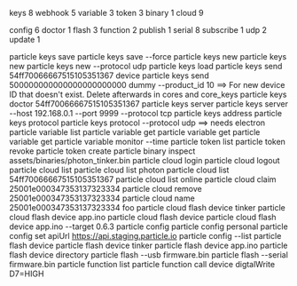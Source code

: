keys 8
webhook 5
variable 3
token 3
binary 1
cloud 9

config 6
doctor 1
flash 3
function 2
publish 1
serial 8
subscribe 1
udp 2
update 1


particle keys save <file>
particle keys save <file> --force
particle keys new
particle keys new <file>
particle keys new --protocol udp
particle keys load <file>
particle keys send 54ff70066667515105351367 device
particle keys send 500000000000000000000000 dummy --product_id 10
  ==> For new device ID that doesn't exist. Delete afterwards in cores and core_keys
particle keys doctor 54ff70066667515105351367
particle keys server
particle keys server --host 192.168.0.1 --port 9999 --protocol tcp
particle keys address
particle keys protocol
particle keys protocol --protocol udp
  ==> needs electron
particle variable list
particle variable get <device> <variable>
particle variable get <device>
particle variable get <variable>
particle variable monitor <device> <variable> --time
particle token list
particle token revoke
particle token create
particle binary inspect assets/binaries/photon_tinker.bin
particle cloud login
particle cloud logout
particle cloud list
particle cloud list photon
particle cloud list 54ff70066667515105351367
particle cloud list online
particle cloud claim 25001e000347353137323334
particle cloud remove 25001e000347353137323334
particle cloud name 25001e000347353137323334 foo
particle cloud flash device tinker
particle cloud flash device app.ino
particle cloud flash device
particle cloud flash device app.ino --target 0.6.3
particle config
particle config personal
particle config set apiUrl https://api.staging.particle.io
particle config --list
particle flash device
particle flash device tinker
particle flash device app.ino
particle flash device directory
particle flash --usb firmware.bin
particle flash --serial firmware.bin
particle function list
particle function call device digtalWrite D7=HIGH
